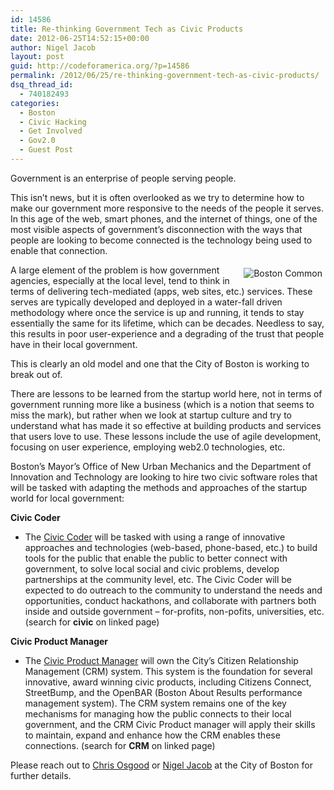 ```yaml
---
id: 14586
title: Re-thinking Government Tech as Civic Products
date: 2012-06-25T14:52:15+00:00
author: Nigel Jacob
layout: post
guid: http://codeforamerica.org/?p=14586
permalink: /2012/06/25/re-thinking-government-tech-as-civic-products/
dsq_thread_id:
  - 740182493
categories:
  - Boston
  - Civic Hacking
  - Get Involved
  - Gov2.0
  - Guest Post
---
```

Government is an enterprise of people serving people.

This isn&#8217;t news, but it is often overlooked as we try to determine how to make our government more responsive to the needs of the people it serves. In this age of the web, smart phones, and the internet of things, one of the most visible aspects of government’s disconnection with the ways that people are looking to become connected is the technology being used to enable that connection.

[<img style="float: right; padding: 5px; margin-left: 10px;" title="Boston Common" src="http://codeforamerica.org/wp-content/uploads/2012/06/boston-commons.jpg" alt="Boston Common" />](http://en.wikipedia.org/wiki/File:Boston_common_20060619.jpg)

A large element of the problem is how government agencies, especially at the local level, tend to think in terms of delivering tech-mediated (apps, web sites, etc.) services. These serves are typically developed and deployed in a water-fall driven methodology where once the service is up and running, it tends to stay essentially the same for its lifetime, which can be decades. Needless to say, this results in poor user-experience and a degrading of the trust that people have in their local government.

This is clearly an old model and one that the City of Boston is working to break out of.

There are lessons to be learned from the startup world here, not in terms of government running more like a business (which is a notion that seems to miss the mark), but rather when we look at startup culture and try to understand what has made it so effective at building products and services that users love to use. These lessons include the use of agile development, focusing on user experience, employing web2.0 technologies, etc.

Boston’s Mayor’s Office of New Urban Mechanics and the Department of Innovation and Technology are looking to hire two civic software roles that will be tasked with adapting the methods and approaches of the startup world for local government:

**Civic Coder**

  * The [Civic Coder](https://recruit.cityofboston.gov:8443/psp/prdcg/EMPLOYEE/HRMS/c/HRS_HRAM.HRS_CE.GBL?Page=HRS_CE_HM_PRE&Action=A&SiteId=1) will be tasked with using a range of innovative approaches and technologies (web-based, phone-based, etc.) to build tools for the public that enable the public to better connect with government, to solve local social and civic problems, develop partnerships at the community level, etc. The Civic Coder will be expected to do outreach to the community to understand the needs and opportunities, conduct hackathons, and collaborate with partners both inside and outside government &#8211; for-profits, non-pofits, universities, etc. (search for **civic** on linked page)

**Civic Product Manager**

  * The [Civic Product Manager](https://recruit.cityofboston.gov:8443/psp/prdcg/EMPLOYEE/HRMS/c/HRS_HRAM.HRS_CE.GBL?Page=HRS_CE_HM_PRE&Action=A&SiteId=1) will own the City&#8217;s Citizen Relationship Management (CRM) system. This system is the foundation for several innovative, award winning civic products, including Citizens Connect, StreetBump, and the OpenBAR (Boston About Results performance management system). The CRM system remains one of the key mechanisms for managing how the public connects to their local government, and the CRM Civic Product manager will apply their skills to maintain, expand and enhance how the CRM enables these connections. (search for **CRM** on linked page)

Please reach out to [Chris Osgood](mailto:Chris.Osgood@cityofboston.gov) or [Nigel Jacob](mailto:Nigel.Jacob@cityofboston.gov) at the City of Boston for further details.
